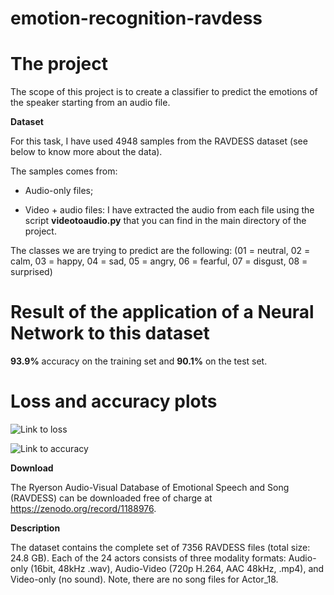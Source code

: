 # emotion-recognition-ravdess 

# The project

The scope of this project is to create a classifier to predict the emotions of the speaker starting from an audio file.

**Dataset**

For this task, I have used 4948 samples from the RAVDESS dataset (see below to know more about the data).

The samples comes from:

- Audio-only files;

- Video + audio files: I have extracted the audio from each file using the script **videotoaudio.py** that you can find in the main directory of the project.

The classes we are trying to predict are the following: (01 = neutral, 02 = calm, 03 = happy, 04 = sad, 05 = angry, 06 = fearful, 07 = disgust, 08 = surprised)

# Result of the application of a Neural Network to this dataset

**93.9%** accuracy on the training set and **90.1%** on the test set.

# Loss and accuracy plots

![Link to loss](https://github.com/pranshurastogi29/emotion-recognition-ravdess/blob/master/media/loss.png) 

![Link to accuracy](https://github.com/pranshurastogi29/emotion-recognition-ravdess/blob/master/media/accuracy.png)


**Download**

The Ryerson Audio-Visual Database of Emotional Speech and Song (RAVDESS) can be downloaded free of charge at https://zenodo.org/record/1188976. 


**Description**

The dataset contains the complete set of 7356 RAVDESS files (total size: 24.8 GB). Each of the 24 actors consists of three modality formats: Audio-only (16bit, 48kHz .wav), Audio-Video (720p H.264, AAC 48kHz, .mp4), and Video-only (no sound).  Note, there are no song files for Actor_18.

